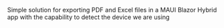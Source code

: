 Simple solution for exporting PDF and Excel files in a MAUI Blazor Hybrid app with the capability to detect the device we are using
